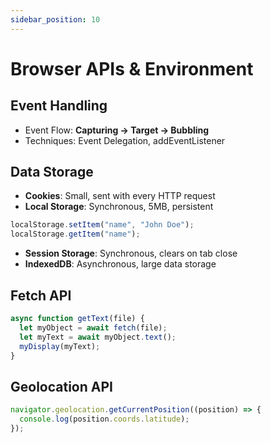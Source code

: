 ```yaml
---
sidebar_position: 10
---
```


# Browser APIs & Environment

## Event Handling

- Event Flow: **Capturing → Target → Bubbling**
- Techniques: Event Delegation, addEventListener

## Data Storage

- **Cookies**: Small, sent with every HTTP request
- **Local Storage**: Synchronous, 5MB, persistent

```js
localStorage.setItem("name", "John Doe");
localStorage.getItem("name");
```

- **Session Storage**: Synchronous, clears on tab close
- **IndexedDB**: Asynchronous, large data storage

## Fetch API

```js
async function getText(file) {
  let myObject = await fetch(file);
  let myText = await myObject.text();
  myDisplay(myText);
}
```

## Geolocation API
```js
navigator.geolocation.getCurrentPosition((position) => {
  console.log(position.coords.latitude);
});
```